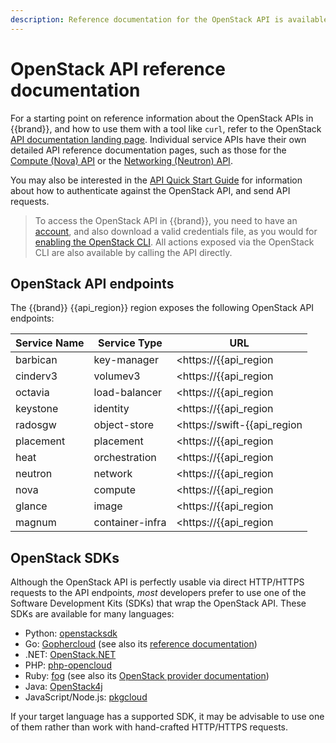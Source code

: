 ```yaml
---
description: Reference documentation for the OpenStack API is available from the OpenStack website.
---
```

# OpenStack API reference documentation

For a starting point on reference information about the OpenStack APIs in {{brand}}, and how to use them with a tool like `curl`, refer to the OpenStack [API documentation landing page](https://docs.openstack.org/api-quick-start/).
Individual service APIs have their own detailed API reference documentation pages, such as those for the [Compute (Nova) API](https://docs.openstack.org/api-ref/compute/) or the [Networking (Neutron) API](https://docs.openstack.org/api-ref/network/v2/).

You may also be interested in the [API Quick Start Guide](https://docs.openstack.org/api-quick-start/api-quick-start.html) for information about how to authenticate against the OpenStack API, and send API requests.

> To access the OpenStack API in {{brand}}, you need to have an [account](../../../howto/getting-started/create-account.md), and also download a valid credentials file, as you would for [enabling the OpenStack CLI](../../../howto/getting-started/enable-openstack-cli.md).
> All actions exposed via the OpenStack CLI are also available by calling the API directly.

## OpenStack API endpoints

The {{brand}} {{api_region}} region exposes the following OpenStack API endpoints:

| Service Name | Service Type    | URL                                                             |
| ------------ | ------------    | ---                                                             |
| barbican     | key-manager     | <https://{{api_region|lower}}.{{api_domain}}:9311/>             |
| cinderv3     | volumev3        | <https://{{api_region|lower}}.{{api_domain}}:8776/>             |
| octavia      | load-balancer   | <https://{{api_region|lower}}.{{api_domain}}:9876/>             |
| keystone     | identity        | <https://{{api_region|lower}}.{{api_domain}}:5000/>             |
| radosgw      | object-store    | <https://swift-{{api_region|lower}}.{{api_domain}}:8080/swift/> |
| placement    | placement       | <https://{{api_region|lower}}.{{api_domain}}:8780/>             |
| heat         | orchestration   | <https://{{api_region|lower}}.{{api_domain}}:8004/>             |
| neutron      | network         | <https://{{api_region|lower}}.{{api_domain}}:9696/>             |
| nova         | compute         | <https://{{api_region|lower}}.{{api_domain}}:8774/>             |
| glance       | image           | <https://{{api_region|lower}}.{{api_domain}}:9292/>             |
| magnum       | container-infra | <https://{{api_region|lower}}.{{api_domain}}:9511/>             |

## OpenStack SDKs

Although the OpenStack API is perfectly usable via direct HTTP/HTTPS requests to the API endpoints, *most* developers prefer to use one of the Software Development Kits (SDKs) that wrap the OpenStack API.
These SDKs are available for many languages:

* Python: [openstacksdk](https://docs.openstack.org/openstacksdk/latest/)
* Go: [Gophercloud](http://gophercloud.io/) (see also its [reference documentation](https://pkg.go.dev/github.com/gophercloud/gophercloud))
* .NET: [OpenStack.NET](https://www.openstacknetsdk.org/)
* PHP: [php-opencloud](https://php-openstack-sdk.readthedocs.io/en/latest/)
* Ruby: [fog](https://fog.github.io/) (see also its [OpenStack provider documentation](https://github.com/fog/fog-openstack/blob/master/docs/getting_started.md))
* Java: [OpenStack4j](https://openstack4j.github.io/)
* JavaScript/Node.js: [pkgcloud](https://github.com/pkgcloud/pkgcloud)

If your target language has a supported SDK, it may be advisable to use one of them rather than work with hand-crafted HTTP/HTTPS requests.

